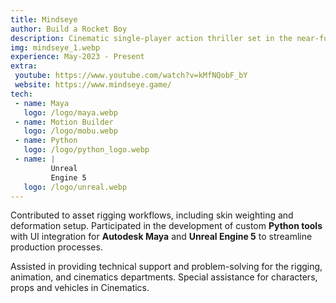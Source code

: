 ```yaml
---
title: Mindseye
author: Build a Rocket Boy
description: Cinematic single-player action thriller set in the near-future city of Redrock, with high-speed driving and explosive combat from director Leslie Benzies.
img: mindseye_1.webp
experience: May-2023 - Present
extra:
 youtube: https://www.youtube.com/watch?v=kMfNQobF_bY
 website: https://www.mindseye.game/
tech:
 - name: Maya
   logo: /logo/maya.webp
 - name: Motion Builder
   logo: /logo/mobu.webp
 - name: Python
   logo: /logo/python_logo.webp
 - name: |
         Unreal
         Engine 5
   logo: /logo/unreal.webp
---
```


Contributed to asset rigging workflows, including skin weighting and deformation setup. Participated in the development of custom **Python tools** with UI integration for **Autodesk Maya** and **Unreal Engine 5** to streamline production processes.

Assisted in providing technical support and problem-solving for the rigging, animation, and cinematics departments. Special assistance for characters, props and vehicles in Cinematics.